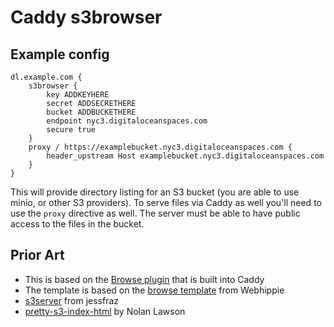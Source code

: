 # Caddy s3browser

## Example config
```
dl.example.com {
	s3browser {
		key ADDKEYHERE
		secret ADDSECRETHERE
		bucket ADDBUCKETHERE
		endpoint nyc3.digitaloceanspaces.com
		secure true
	}
	proxy / https://examplebucket.nyc3.digitaloceanspaces.com {
		header_upstream Host examplebucket.nyc3.digitaloceanspaces.com
	}
}
```

This will provide directory listing for an S3 bucket (you are able to use minio, or other S3 providers). To serve files via Caddy as well you'll need to use the `proxy` directive as well. The server must be able to have public access to the files in the bucket.

## Prior Art
* This is based on the [Browse plugin](https://github.com/mholt/caddy/tree/master/caddyhttp/browse) that is built into Caddy
* The template is based on the [browse template](https://github.com/dockhippie/caddy/blob/master/rootfs/etc/caddy/browse.tmpl) from Webhippie
* [s3server](https://github.com/jessfraz/s3server) from jessfraz
* [pretty-s3-index-html](https://github.com/nolanlawson/pretty-s3-index-html) by Nolan Lawson
